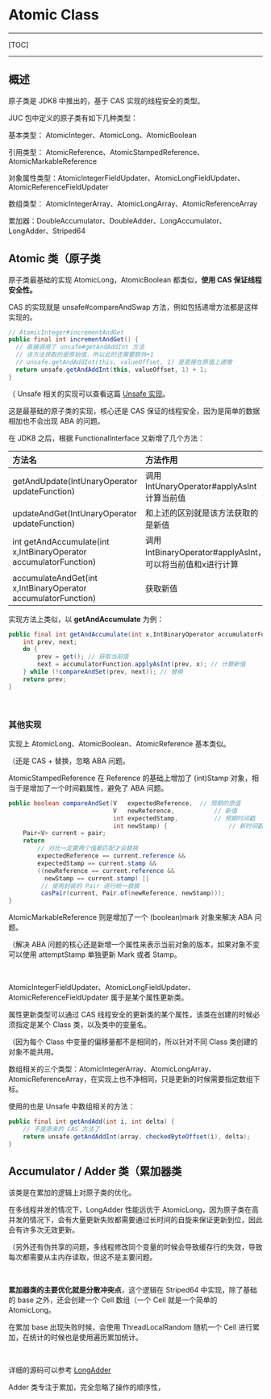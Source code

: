 # Atomic Class

---

[TOC]

---

## 概述

原子类是 JDK8 中推出的，基于 CAS 实现的线程安全的类型。

JUC 包中定义的原子类有如下几种类型：

基本类型： AtomicInteger、AtomicLong、AtomicBoolean

引用类型： AtomicReference、AtomicStampedReference、AtomicMarkableReference

对象属性类型：AtomicIntegerFieldUpdater、AtomicLongFieldUpdater、AtomicReferenceFieldUpdater

数组类型： AtomicIntegerArray、AtomicLongArray、AtomicReferenceArray

累加器：DoubleAccumulator、DoubleAdder、LongAccumulator、LongAdder、Striped64





## Atomic 类（原子类

原子类最基础的实现 AtomicLong，AtomicBoolean 都类似，**使用 CAS 保证线程安全性。**

CAS 的实现就是 unsafe#compareAndSwap 方法，例如包括递增方法都是这样实现的。

```java
// AtomicInteger#incrementAndGet
public final int incrementAndGet() {
  // 直接调用了 unsafe#getAndAddInt 方法
  // 该方法获取的是原始值，所以此时还需要额外+1
  // unsafe.getAndAddInt(this, valueOffset, 1) 是直接在原值上递增
  return unsafe.getAndAddInt(this, valueOffset, 1) + 1;
}
```

（ Unsafe 相关的实现可以查看这篇 [Unsafe 实现](Unsafe.md)。

这是最基础的原子类的实现，核心还是 CAS 保证的线程安全，因为是简单的数据相加也不会出现 ABA 的问题。

在 JDK8 之后，根据 FunctionalInterface 又新增了几个方法：

| 方法名                                                       | 方法作用                                                   |
| :----------------------------------------------------------- | :--------------------------------------------------------- |
| getAndUpdate(IntUnaryOperator updateFunction)                | 调用 IntUnaryOperator#applyAsInt 计算当前值                |
| updateAndGet(IntUnaryOperator updateFunction)                | 和上述的区别就是该方法获取的是新值                         |
| int getAndAccumulate(int x,IntBinaryOperator accumulatorFunction) | 调用 IntBinaryOperator#applyAsInt，可以将当前值和x进行计算 |
| accumulateAndGet(int x,IntBinaryOperator accumulatorFunction) | 获取新值                                                   |

实现方法上类似，以 **getAndAccumulate** 为例：

```java
public final int getAndAccumulate(int x,IntBinaryOperator accumulatorFunction) {
    int prev, next;
    do {
        prev = get(); // 获取当前值
        next = accumulatorFunction.applyAsInt(prev, x); // 计算新值
    } while (!compareAndSet(prev, next)); // 替换
    return prev;
}
```

<br>

### 其他实现

实现上 AtomicLong、AtomicBoolean、AtomicReference 基本类似。

（还是 CAS + 替换，忽略 ABA 问题。

AtomicStampedReference 在 Reference 的基础上增加了 (int)Stamp 对象，相当于是增加了一个时间戳属性，避免了 ABA 问题。

```java
public boolean compareAndSet(V   expectedReference,  // 预期的原值
                             V   newReference, 			 // 新值
                             int expectedStamp,			 // 预期时间戳
                             int newStamp) {				 // 新时间戳，简单的还可以使用 AtomicInteger 自增作为 Stamp
    Pair<V> current = pair;
    return
      	// 对比一定要两个值都匹配才会替换 
        expectedReference == current.reference && 
        expectedStamp == current.stamp &&
        ((newReference == current.reference &&
          newStamp == current.stamp) ||
         // 使用封装的 Pair 进行统一替换
         casPair(current, Pair.of(newReference, newStamp)));
}
```

AtomicMarkableReference 则是增加了一个 (boolean)mark 对象来解决 ABA 问题。

（解决 ABA 问题的核心还是新增一个属性来表示当前对象的版本，如果对象不变可以使用 attemptStamp 单独更新 Mark 或者 Stamp。

<br>

AtomicIntegerFieldUpdater、AtomicLongFieldUpdater、AtomicReferenceFieldUpdater 属于是某个属性更新类。

属性更新类型可以通过 CAS 线程安全的更新类的某个属性，该类在创建的时候必须指定是某个 Class 类，以及类中的变量名。

（因为每个 Class 中变量的偏移量都不是相同的，所以针对不同 Class 类创建的对象不能共用。

数组相关的三个类型：AtomicIntegerArray、AtomicLongArray、AtomicReferenceArray，在实现上也不净相同，只是更新的时候需要指定数组下标。

使用的也是 Unsafe 中数组相关的方法：

```java
public final int getAndAdd(int i, int delta) {
    // 不是原来的 CAS 方法了
    return unsafe.getAndAddInt(array, checkedByteOffset(i), delta);
}
```







## Accumulator / Adder 类（累加器类

该类是在累加的逻辑上对原子类的优化。

在多线程并发的情况下，LongAdder 性能远优于 AtomicLong，因为原子类在高并发的情况下，会有大量更新失败都需要通过长时间的自旋来保证更新到位，因此会有许多次无效更新。

（另外还有伪共享的问题，多线程修改同个变量的时候会导致缓存行的失效，导致每次都需要从主内存读取，但这不是主要问题。

<br>

**累加器类的主要优化就是分散冲突点**，这个逻辑在 Striped64 中实现，除了基础的 base 之外，还会创建一个 Cell 数组（一个 Cell 就是一个简单的 AtomicLong。

在累加 base 出现失败时候，会使用 ThreadLocalRandom 随机一个 Cell 进行累加，在统计的时候也是使用遍历累加统计。

<br>

详细的源码可以参考 [LongAdder](./LongAdder.md)

Adder 类专注于累加，完全忽略了操作的顺序性，